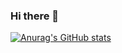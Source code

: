 ### Hi there 👋


[![Anurag's GitHub stats](https://github-readme-stats.vercel.app/api?username=viratdepredator)](https://github.com/anuraghazra/github-readme-stats)
